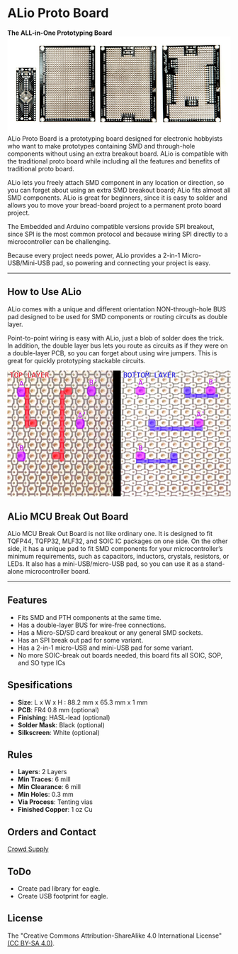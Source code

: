 # ALio Proto Board
**The ALL-in-One Prototyping Board**
![ALio boards](img/alio-bundle-2-small.jpg)
ALio Proto Board is a prototyping board designed for electronic hobbyists who want to make prototypes containing SMD and through-hole components without using an extra breakout board. ALio is compatible with the traditional proto board while including all the features and benefits of traditional proto board. 

ALio lets you freely attach SMD component in any location or direction, so you can forget about using an extra SMD breakout board; ALio fits almost all SMD components. ALio is great for beginners, since it is easy to solder and allows you to move your bread-board project to a permanent proto board project. 

The Embedded and Arduino compatible versions provide SPI breakout, since SPI is the most common protocol and because wiring SPI directly to a microcontroller can be challenging. 

Because every project needs power, ALio provides a 2-in-1 Micro-USB/Mini-USB pad, so powering and connecting your project is easy.

***

## How to Use ALio
ALio comes with a unique and different orientation NON-through-hole BUS pad designed to be used for SMD components or routing circuits as double layer.

Point-to-point wiring is easy with ALio, just a blob of solder does the trick. In addition, the double layer bus lets you route as circuits as if they were on a double-layer PCB, so you can forget about using wire jumpers. This is great for quickly prototyping stackable circuits.

![How to](docs/how-to.jpg)

## ALio MCU Break Out Board
ALio MCU Break Out Board is not like ordinary one. It is designed to fit TQFP44, TQFP32, MLF32, and SOIC IC packages on one side. On the other side, it has a unique pad to fit SMD components for your microcontroller’s minimum requirements, such as capacitors, inductors, crystals, resistors, or LEDs. It also has a mini-USB/micro-USB pad, so you can use it as a stand-alone microcontroller board.

***

## Features
* Fits SMD and PTH components at the same time.
* Has a double-layer BUS for wire-free connections.
* Has a Micro-SD/SD card breakout or any general SMD sockets.
* Has an SPI break out pad for some variant.
* Has a 2-in-1 micro-USB and mini-USB pad for some variant.
* No more SOIC-break out boards needed, this board fits all SOIC, SOP, and SO type ICs

## Spesifications
* **Size**: L x W x H : 88.2 mm x 65.3 mm x 1 mm
* **PCB**: FR4 0.8 mm (optional)
* **Finishing**: HASL-lead (optional)
* **Solder Mask**: Black (optional)
* **Silkscreen**: White (optional)

## Rules
* **Layers**: 2 Layers
* **Min Traces**: 6 mill
* **Min Clearance**: 6 mill
* **Min Holes**: 0.3 mm
* **Via Process**: Tenting vias
* **Finished Copper**: 1 oz Cu

## Orders and Contact
[Crowd Supply](https://www.crowdsupply.com/aerd/alio-proto-board)

## ToDo
* Create pad library for eagle.
* Create USB footprint for eagle.

## License
The "Creative Commons Attribution-ShareAlike 4.0 International License" [(CC BY-SA 4.0)](https://creativecommons.org/licenses/by-sa/4.0/).
